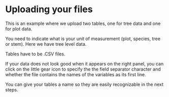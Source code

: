 # Uploading your files

This is an example where we upload two tables, one for tree data and one for plot data.

You need to indicate what is your unit of measurement (plot, species, tree or stem). Here we have tree level data.

Tables have to be .CSV files. 

If your data does not look good when it appears on the right panel, you can click on the little gear icon to specify the the field separator character and whether the file contains the names of the variables as its first line.

You can give your tables a name so they are easily recognizable in the next steps.
